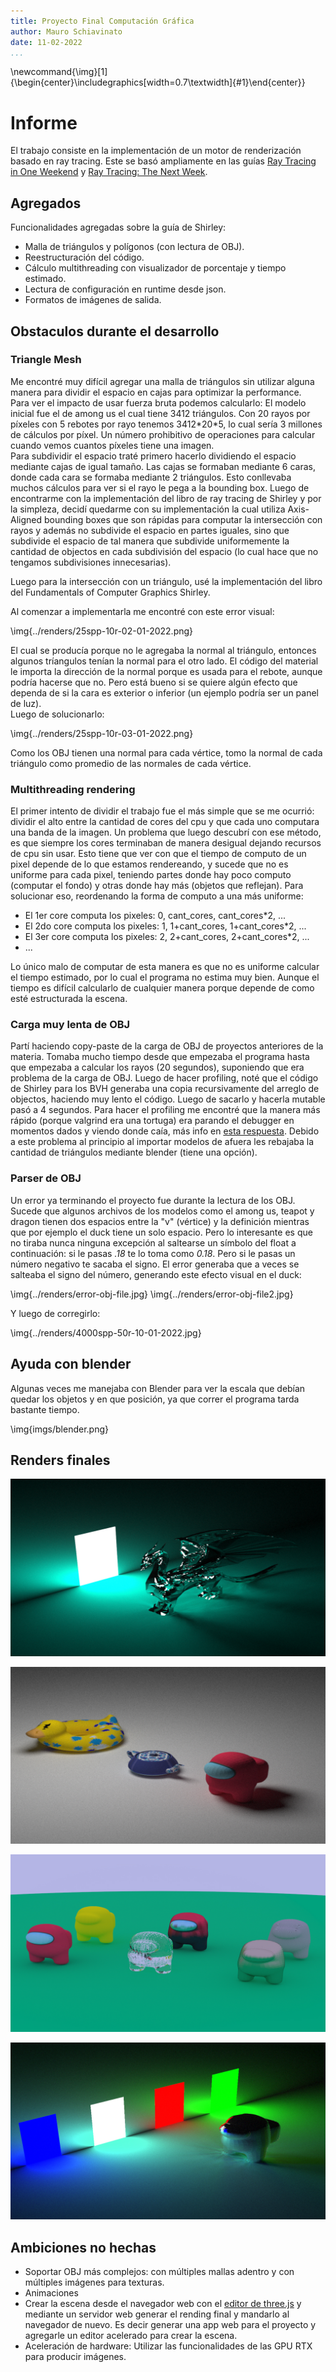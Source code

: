 ```yaml
---
title: Proyecto Final Computación Gráfica
author: Mauro Schiavinato
date: 11-02-2022
...
```

\newcommand{\img}[1]{\begin{center}\includegraphics[width=0.7\textwidth]{#1}\end{center}}

# Informe
El trabajo consiste en la implementación de un motor de renderización basado en ray tracing. Este se basó ampliamente en las guías [Ray Tracing in One Weekend](https://raytracing.github.io/books/RayTracingInOneWeekend.html) y [Ray Tracing: The Next Week](https://raytracing.github.io/books/RayTracingTheNextWeek.html).


## Agregados
Funcionalidades agregadas sobre la guía de Shirley:  

- Malla de triángulos y polígonos (con lectura de OBJ).
- Reestructuración del código.
- Cálculo multithreading con visualizador de porcentaje y tiempo estimado.
- Lectura de configuración en runtime desde json.
- Formatos de imágenes de salida.

## Obstaculos durante el desarrollo
### Triangle Mesh
Me encontré muy difícil agregar una malla de triángulos sin utilizar alguna manera para dividir el espacio en cajas para optimizar la performance.  
Para ver el impacto de usar fuerza bruta podemos calcularlo: El modelo inicial fue el de among us el cual tiene 3412 triángulos. Con 20 rayos por píxeles con 5 rebotes por rayo tenemos 3412\*20\*5, lo cual sería 3 millones de cálculos por píxel. Un número prohibitivo de operaciones para calcular cuando vemos cuantos píxeles tiene una imagen.  
Para subdividir el espacio traté primero hacerlo dividiendo el espacio mediante cajas de igual tamaño. Las cajas se formaban mediante 6 caras, donde cada cara se formaba mediante 2 triángulos. Esto conllevaba muchos cálculos para ver si el rayo le pega a la bounding box. Luego de encontrarme con la implementación del libro de ray tracing de Shirley y por la simpleza, decidí quedarme con su implementación la cual utiliza Axis-Aligned bounding boxes que son rápidas para computar la intersección con rayos y además no subdivide el espacio en partes iguales, sino que subdivide el espacio de tal manera que subdivide uniformemente la cantidad de objectos en cada subdivisión del espacio (lo cual hace que no tengamos subdivisiones innecesarias).

Luego para la intersección con un triángulo, usé la implementación del libro del Fundamentals of Computer Graphics Shirley.

Al comenzar a implementarla me encontré con este error visual:

\img{../renders/25spp-10r-02-01-2022.png}

El cual se producía porque no le agregaba la normal al triángulo, entonces algunos tríangulos tenían la normal para el otro lado. El código del material le importa la dirección de la normal porque es usada para el rebote, aunque podría hacerse que no. Pero está bueno si se quiere algún efecto que dependa de si la cara es exterior o inferior (un ejemplo podría ser un panel de luz).  
Luego de solucionarlo:

\img{../renders/25spp-10r-03-01-2022.png}

Como los OBJ tienen una normal para cada vértice, tomo la normal de cada triángulo como promedio de las normales de cada vértice.

### Multithreading rendering
El primer intento de dividir el trabajo fue el más simple que se me ocurrió: dividir el alto entre la cantidad de cores del cpu y que cada uno computara una banda de la imagen.
Un problema que luego descubrí con ese método, es que siempre los cores terminaban de manera desigual dejando recursos de cpu sin usar. Esto tiene que ver con que el tiempo de computo de un pixel depende de lo que estamos rendereando, y sucede que no es uniforme para cada pixel, teniendo partes donde hay poco computo (computar el fondo) y otras donde hay más (objetos que reflejan).
Para solucionar eso, reordenando la forma de computo a una más uniforme: 

- El 1er core computa los pixeles: 0, cant_cores, cant_cores\*2, ...
- El 2do core computa los pixeles: 1, 1+cant_cores, 1+cant_cores\*2, ...
- El 3er core computa los pixeles: 2, 2+cant_cores, 2+cant_cores\*2, ...
- ... 

Lo único malo de computar de esta manera es que no es uniforme calcular el tiempo estimado, por lo cual el programa no estima muy bien. Aunque el tiempo es difícil calcularlo de cualquier manera porque depende de como esté estructurada la escena.

### Carga muy lenta de OBJ
Partí haciendo copy-paste de la carga de OBJ de proyectos anteriores de la materia. 
Tomaba mucho tiempo desde que empezaba el programa hasta que empezaba a calcular los rayos (20 segundos), suponiendo que era problema de la carga de OBJ. Luego de hacer profiling, noté que el código de Shirley para los BVH generaba una copia recursivamente del arreglo de objectos, haciendo muy lento el código. Luego de sacarlo y hacerla mutable pasó a 4 segundos. Para hacer el profiling me encontré que la manera más rápido (porque valgrind era una tortuga) era parando el debugger en momentos dados y viendo donde caía, más info en [esta respuesta](https://stackoverflow.com/questions/375913/how-can-i-profile-c-code-running-on-linux). Debido a este problema al principio al importar modelos de afuera les rebajaba la cantidad de triángulos mediante blender (tiene una opción).

### Parser de OBJ
Un error ya terminando el proyecto fue durante la lectura de los OBJ. Sucede que algunos archivos de los modelos como el among us, teapot y dragon tienen dos espacios entre la "v" (vértice) y la definición mientras que por ejemplo el duck tiene un solo espacio. Pero lo interesante es que no tiraba nunca ninguna excepción al saltearse un símbolo del float a continuación: si le pasas *.18* te lo toma como *0.18*. Pero si le pasas un número negativo te sacaba el signo. El error generaba que a veces se salteaba el signo del número, generando este efecto visual en el duck:

\img{../renders/error-obj-file.jpg}
\img{../renders/error-obj-file2.jpg}

Y luego de corregirlo:

\img{../renders/4000spp-50r-10-01-2022.jpg}


## Ayuda con blender

Algunas veces me manejaba con Blender para ver la escala que debían quedar los objetos y en que posición, ya que correr el programa tarda bastante tiempo.

\img{imgs/blender.png}

## Renders finales

![Render final dragon](../renders/10000spp-50r-08-01-2022.jpg)

![Render final varios modelos](../renders/4000spp-50r-10-01-2022.jpg)

![Render final varios modelos 2](../renders/4000spp-50r-16-01-2022.jpg)

![Render final varias luces](../renders/5000spp-50r-11-02-2022.jpg)


## Ambiciones no hechas
- Soportar OBJ más complejos: con múltiples mallas adentro y con múltiples imágenes para texturas.
- Animaciones
- Crear la escena desde el navegador web con el [editor de three.js](https://threejs.org/editor) y mediante un servidor web generar el rending final y mandarlo al navegador de nuevo. Es decir generar una app web para el proyecto y agregarle un editor acelerado para crear la escena.
- Aceleración de hardware: Utilizar las funcionalidades de las GPU RTX para producir imágenes.

